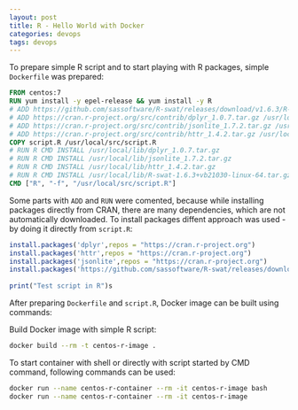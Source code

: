 ```yaml
---
layout: post
title: R - Hello World with Docker
categories: devops
tags: devops
---
```


To prepare simple R script and to start playing with R packages, simple `Dockerfile` was prepared:

```dockerfile
FROM centos:7
RUN yum install -y epel-release && yum install -y R
# ADD https://github.com/sassoftware/R-swat/releases/download/v1.6.3/R-swat-1.6.3+vb21030-linux-64.tar.gz /usr/local/lib/
# ADD https://cran.r-project.org/src/contrib/dplyr_1.0.7.tar.gz /usr/local/lib/
# ADD https://cran.r-project.org/src/contrib/jsonlite_1.7.2.tar.gz /usr/local/lib/
# ADD https://cran.r-project.org/src/contrib/httr_1.4.2.tar.gz /usr/local/lib/
COPY script.R /usr/local/src/script.R
# RUN R CMD INSTALL /usr/local/lib/dplyr_1.0.7.tar.gz
# RUN R CMD INSTALL /usr/local/lib/jsonlite_1.7.2.tar.gz
# RUN R CMD INSTALL /usr/local/lib/httr_1.4.2.tar.gz
# RUN R CMD INSTALL /usr/local/lib/R-swat-1.6.3+vb21030-linux-64.tar.gz
CMD ["R", "-f", "/usr/local/src/script.R"]
```

Some parts with `ADD` and `RUN` were comented, because while installing packages directly from CRAN, there are many dependencies, which are not automatically downloaded. To install packages diffent approach was used - by doing it directly from `script.R`:

```R
install.packages('dplyr',repos = "https://cran.r-project.org")
install.packages('httr',repos = "https://cran.r-project.org")
install.packages('jsonlite',repos = "https://cran.r-project.org")
install.packages('https://github.com/sassoftware/R-swat/releases/download/v1.6.3/R-swat-1.6.3+vb21030-linux-64.tar.gz', repos=NULL, type='file')
                   
print("Test script in R")s
```

After preparing `Dockerfile` and `script.R`, Docker image can be built using commands:

Build Docker image with simple R script:

```bash
docker build --rm -t centos-r-image .
```

To start container with shell or directly with script started by CMD command, following commands can be used:

```bash
docker run --name centos-r-container --rm -it centos-r-image bash
docker run --name centos-r-container --rm -it centos-r-image
```